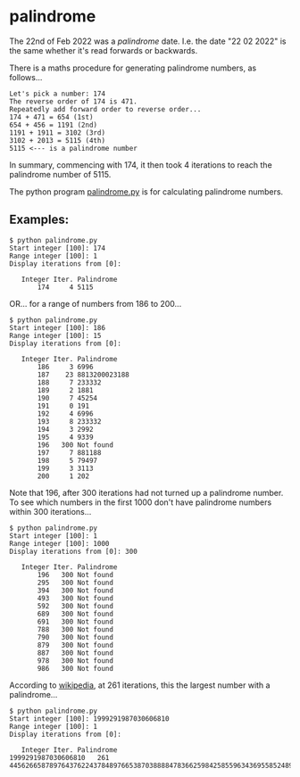 # palindrome

The 22nd of Feb 2022 was a *palindrome* date. I.e. the date "22 02 2022" is the same whether it's read forwards or backwards.

There is a maths procedure for generating palindrome numbers, as follows...

```
Let's pick a number: 174
The reverse order of 174 is 471.
Repeatedly add forward order to reverse order...
174 + 471 = 654 (1st)
654 + 456 = 1191 (2nd)
1191 + 1911 = 3102 (3rd)
3102 + 2013 = 5115 (4th)
5115 <--- is a palindrome number
```
In summary, commencing with 174, it then took 4 iterations to reach the palindrome number of 5115.

The python program [palindrome.py](palindrome.py) is for calculating palindrome numbers.

## Examples:
```
$ python palindrome.py
Start integer [100]: 174
Range integer [100]: 1
Display iterations from [0]:

   Integer Iter. Palindrome
       174     4 5115
```
OR... for a range of numbers from 186 to 200...
```
$ python palindrome.py
Start integer [100]: 186
Range integer [100]: 15
Display iterations from [0]:

   Integer Iter. Palindrome
       186     3 6996
       187    23 8813200023188
       188     7 233332
       189     2 1881
       190     7 45254
       191     0 191
       192     4 6996
       193     8 233332
       194     3 2992
       195     4 9339
       196   300 Not found
       197     7 881188
       198     5 79497
       199     3 3113
       200     1 202
```

Note that 196, after 300 iterations had not turned up a palindrome number.
To see which numbers in the first 1000 don't have palindrome numbers within 300 iterations...
```
$ python palindrome.py
Start integer [100]: 1
Range integer [100]: 1000
Display iterations from [0]: 300

   Integer Iter. Palindrome
       196   300 Not found
       295   300 Not found
       394   300 Not found
       493   300 Not found
       592   300 Not found
       689   300 Not found
       691   300 Not found
       788   300 Not found
       790   300 Not found
       879   300 Not found
       887   300 Not found
       978   300 Not found
       986   300 Not found
```
According to [wikipedia](https://en.wikipedia.org/wiki/Palindrome), at 261 iterations, this the largest number with a palindrome...
```
$ python palindrome.py
Start integer [100]: 1999291987030606810
Range integer [100]: 1
Display iterations from [0]:

   Integer Iter. Palindrome
1999291987030606810   261 44562665878976437622437848976653870388884783662598425855963436955852489526638748888307835667984873422673467987856626544
```
